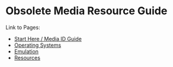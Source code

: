 <head>
      <link rel="shortcut icon" type="image/png" 
      href="{{ "./favicon.png"  | absolute_url }}">
</head>  

# Obsolete Media Resource Guide

Link to Pages:

* [Start Here / Media ID Guide](https://frannietrempe.github.io/Obsolete-Removable-Media-Guide/pages/start_here_media_ID.html)
* [Operating Systems](https://frannietrempe.github.io/Obsolete-Removable-Media-Guide/pages/operating_systems.html)
* [Emulation](https://frannietrempe.github.io/Obsolete-Removable-Media-Guide/pages/emulators.html)
* [Resources](https://frannietrempe.github.io/Obsolete-Removable-Media-Guide/pages/resources.html)
